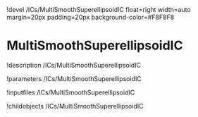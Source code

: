 <!-- MOOSE Object Documentation Stub: Remove this when content is added. -->!devel /ICs/MultiSmoothSuperellipsoidIC float=right width=auto margin=20px padding=20px background-color=#F8F8F8


# MultiSmoothSuperellipsoidIC
!description /ICs/MultiSmoothSuperellipsoidIC

!parameters /ICs/MultiSmoothSuperellipsoidIC

!inputfiles /ICs/MultiSmoothSuperellipsoidIC

!childobjects /ICs/MultiSmoothSuperellipsoidIC
